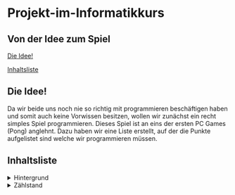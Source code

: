 # Projekt-im-Informatikkurs

## Von der Idee zum Spiel

[Die Idee!](#eins)

[Inhaltsliste](#zwei)


## Die Idee! <a name="eins"></a>

Da wir beide uns noch nie so richtig mit programmieren beschäftigen haben und somit auch keine Vorwissen besitzen, wollen wir zunächst ein recht simples Spiel programmieren. Dieses Spiel ist an eins der ersten PC Games (Pong) anglehnt. Dazu haben wir eine Liste erstellt, auf der die Punkte aufgelistet sind welche wir programmieren müssen. 


## Inhaltsliste <a name="zwei"></a>

<details>
  <summary>Hintergrund</summary>
Hier müssen wir uns zunächst überlegen, ob wir nur eine Farbe festlegen oder ein ähnlichen Hintergrund verwenden.
</details>

<details>
  <summary>Zählstand</summary>
  Der Zählstand muss so programmiert werden, dass ab einer gewissen Punktzahl einer der beiden Spieler gewinnt. 

